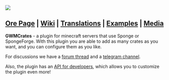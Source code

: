 ![](https://gwm.dev/files/gwmcrates/logo-full.png)  
  
## [Ore Page](https://ore.spongepowered.org/GWM/GWMCrates) | [Wiki](https://gitea.gwm.dev/GWM/GWMCrates/wiki) | [Translations](https://gitea.gwm.dev/GWM/GWMCrates/src/branch/master/src/main/resources/assets/gwm_crates/translations) | [Examples](https://gitea.gwm.dev/GWM/GWMCratesExamples) | [Media](https://gitea.gwm.dev/GWM/GWMCrates/wiki/Media)

**GWMCrates** - a plugin for minecraft servers that use Sponge or SpongeForge. With this plugin you are able to add as many crates as you want, and you can configure them as you like.  

For discussions we have a [forum thread](https://forums.spongepowered.org/t/20125) and a [telegram channel](https://t.me/gwmdevelopments).

Also, the plugin has an [API for developers](https://gitea.gwm.dev/GWM/GWMCrates/wiki/API), which allows you to customize the plugin even more!
